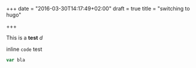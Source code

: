 +++
date = "2016-03-30T14:17:49+02:00"
draft = true
title = "switching to hugo"

+++

This is a **test** *d* 

inline `code` test

```javascript
var bla
```